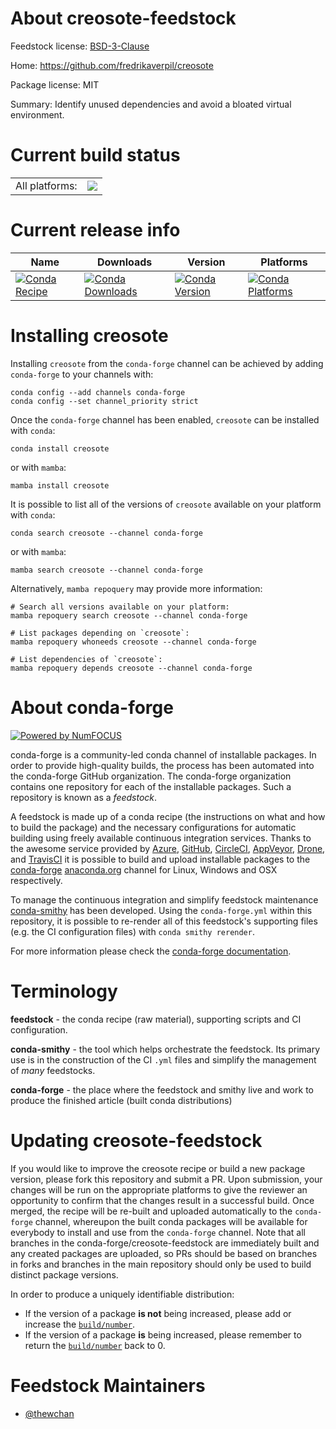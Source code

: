 About creosote-feedstock
========================

Feedstock license: [BSD-3-Clause](https://github.com/conda-forge/creosote-feedstock/blob/main/LICENSE.txt)

Home: https://github.com/fredrikaverpil/creosote

Package license: MIT

Summary: Identify unused dependencies and avoid a bloated virtual environment.

Current build status
====================


<table><tr><td>All platforms:</td>
    <td>
      <a href="https://dev.azure.com/conda-forge/feedstock-builds/_build/latest?definitionId=20015&branchName=main">
        <img src="https://dev.azure.com/conda-forge/feedstock-builds/_apis/build/status/creosote-feedstock?branchName=main">
      </a>
    </td>
  </tr>
</table>

Current release info
====================

| Name | Downloads | Version | Platforms |
| --- | --- | --- | --- |
| [![Conda Recipe](https://img.shields.io/badge/recipe-creosote-green.svg)](https://anaconda.org/conda-forge/creosote) | [![Conda Downloads](https://img.shields.io/conda/dn/conda-forge/creosote.svg)](https://anaconda.org/conda-forge/creosote) | [![Conda Version](https://img.shields.io/conda/vn/conda-forge/creosote.svg)](https://anaconda.org/conda-forge/creosote) | [![Conda Platforms](https://img.shields.io/conda/pn/conda-forge/creosote.svg)](https://anaconda.org/conda-forge/creosote) |

Installing creosote
===================

Installing `creosote` from the `conda-forge` channel can be achieved by adding `conda-forge` to your channels with:

```
conda config --add channels conda-forge
conda config --set channel_priority strict
```

Once the `conda-forge` channel has been enabled, `creosote` can be installed with `conda`:

```
conda install creosote
```

or with `mamba`:

```
mamba install creosote
```

It is possible to list all of the versions of `creosote` available on your platform with `conda`:

```
conda search creosote --channel conda-forge
```

or with `mamba`:

```
mamba search creosote --channel conda-forge
```

Alternatively, `mamba repoquery` may provide more information:

```
# Search all versions available on your platform:
mamba repoquery search creosote --channel conda-forge

# List packages depending on `creosote`:
mamba repoquery whoneeds creosote --channel conda-forge

# List dependencies of `creosote`:
mamba repoquery depends creosote --channel conda-forge
```


About conda-forge
=================

[![Powered by
NumFOCUS](https://img.shields.io/badge/powered%20by-NumFOCUS-orange.svg?style=flat&colorA=E1523D&colorB=007D8A)](https://numfocus.org)

conda-forge is a community-led conda channel of installable packages.
In order to provide high-quality builds, the process has been automated into the
conda-forge GitHub organization. The conda-forge organization contains one repository
for each of the installable packages. Such a repository is known as a *feedstock*.

A feedstock is made up of a conda recipe (the instructions on what and how to build
the package) and the necessary configurations for automatic building using freely
available continuous integration services. Thanks to the awesome service provided by
[Azure](https://azure.microsoft.com/en-us/services/devops/), [GitHub](https://github.com/),
[CircleCI](https://circleci.com/), [AppVeyor](https://www.appveyor.com/),
[Drone](https://cloud.drone.io/welcome), and [TravisCI](https://travis-ci.com/)
it is possible to build and upload installable packages to the
[conda-forge](https://anaconda.org/conda-forge) [anaconda.org](https://anaconda.org/)
channel for Linux, Windows and OSX respectively.

To manage the continuous integration and simplify feedstock maintenance
[conda-smithy](https://github.com/conda-forge/conda-smithy) has been developed.
Using the ``conda-forge.yml`` within this repository, it is possible to re-render all of
this feedstock's supporting files (e.g. the CI configuration files) with ``conda smithy rerender``.

For more information please check the [conda-forge documentation](https://conda-forge.org/docs/).

Terminology
===========

**feedstock** - the conda recipe (raw material), supporting scripts and CI configuration.

**conda-smithy** - the tool which helps orchestrate the feedstock.
                   Its primary use is in the construction of the CI ``.yml`` files
                   and simplify the management of *many* feedstocks.

**conda-forge** - the place where the feedstock and smithy live and work to
                  produce the finished article (built conda distributions)


Updating creosote-feedstock
===========================

If you would like to improve the creosote recipe or build a new
package version, please fork this repository and submit a PR. Upon submission,
your changes will be run on the appropriate platforms to give the reviewer an
opportunity to confirm that the changes result in a successful build. Once
merged, the recipe will be re-built and uploaded automatically to the
`conda-forge` channel, whereupon the built conda packages will be available for
everybody to install and use from the `conda-forge` channel.
Note that all branches in the conda-forge/creosote-feedstock are
immediately built and any created packages are uploaded, so PRs should be based
on branches in forks and branches in the main repository should only be used to
build distinct package versions.

In order to produce a uniquely identifiable distribution:
 * If the version of a package **is not** being increased, please add or increase
   the [``build/number``](https://docs.conda.io/projects/conda-build/en/latest/resources/define-metadata.html#build-number-and-string).
 * If the version of a package **is** being increased, please remember to return
   the [``build/number``](https://docs.conda.io/projects/conda-build/en/latest/resources/define-metadata.html#build-number-and-string)
   back to 0.

Feedstock Maintainers
=====================

* [@thewchan](https://github.com/thewchan/)

